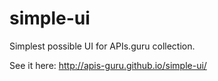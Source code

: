 # simple-ui
Simplest possible UI for APIs.guru collection.

See it here: http://apis-guru.github.io/simple-ui/
